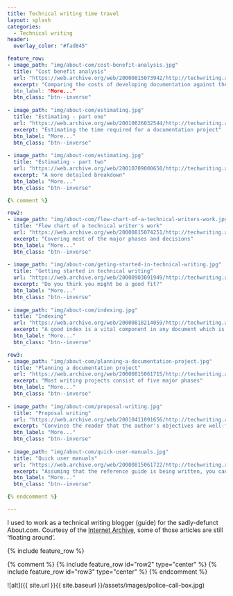 ```yaml
---
title: Technical writing time travel
layout: splash
categories:
  - Technical writing
header:
  overlay_color: "#fad845"

feature_row:
- image_path: "img/about-com/cost-benefit-analysis.jpg"
  title: "Cost benefit analysis"
  url: "https://web.archive.org/web/20000815073942/http://techwriting.about.com/careers/techwriting/library/weekly/aa090398.htm"
  excerpt: "Comparing the costs of developing documentation against the benefits that may be expected
  btn_label: "More..."
  btn_class: "btn--inverse"
  
- image_path: "img/about-com/estimating.jpg"
  title: "Estimating - part one"
  url: "https://web.archive.org/web/20010626032544/http://techwriting.about.com/careers/techwriting/library/weekly/aa020701a.htm"
  excerpt: "Estimating the time required for a documentation project"
  btn_label: "More..."
  btn_class: "btn--inverse"
  
- image_path: "img/about-com/estimating.jpg"
  title: "Estimating - part two"
  url: "https://web.archive.org/web/20010709000650/http://techwriting.about.com/careers/techwriting/library/weekly/aa020701b.htm"
  excerpt: "A more detailed breakdown"
  btn_label: "More..."
  btn_class: "btn--inverse"

{% comment %}

row2:
- image_path: "img/about-com/flow-chart-of-a-technical-writers-work.jpg"
  title: "Flow chart of a technical writer's work"
  url: "https://web.archive.org/web/20000815074251/http://techwriting.about.com/careers/techwriting/library/weekly/aa092897.htm"
  excerpt: "Covering most of the major phases and decisions"
  btn_label: "More..."
  btn_class: "btn--inverse"
  
- image_path: "img/about-com/geting-started-in-technical-writing.jpg"
  title: "Getting started in technical writing"
  url: "https://web.archive.org/web/20000903091949/http://techwriting.about.com/careers/techwriting/library/weekly/aa033098.htm"
  excerpt: "Do you think you might be a good fit?"
  btn_label: "More..."
  btn_class: "btn--inverse"
  
- image_path: "img/about-com/indexing.jpg"
  title: "Indexing"
  url: "https://web.archive.org/web/20000818214059/http://techwriting.about.com/careers/techwriting/library/weekly/aa011998.htm"
  excerpt: "A good index is a vital component in any document which is more than 20 to 30 pages long"
  btn_label: "More..."
  btn_class: "btn--inverse"

row3:
- image_path: "img/about-com/planning-a-documentation-project.jpg"
  title: "Planning a documentation project"
  url: "https://web.archive.org/web/20000815061715/http://techwriting.about.com/careers/techwriting/library/weekly/aa071497.htm"
  excerpt: "Most writing projects consist of five major phases"
  btn_label: "More..."
  btn_class: "btn--inverse"
  
- image_path: "img/about-com/proposal-writing.jpg"
  title: "Proposal writing"
  url: "https://web.archive.org/web/20010411091656/http://techwriting.about.com/careers/techwriting/library/weekly/aa022201.htm"
  excerpt: "Convince the reader that the author's objectives are well-founded and worth pursuing"
  btn_label: "More..."
  btn_class: "btn--inverse"
  
- image_path: "img/about-com/quick-user-manuals.jpg"
  title: "Quick user manuals"
  url: "https://web.archive.org/web/20000815061722/http://techwriting.about.com/careers/techwriting/library/weekly/aa092998.htm"
  excerpt: "Assuming that the reference guide is being written, you can create a quick user manual by referring to topics within that document"
  btn_label: "More..."
  btn_class: "btn--inverse"

{% endcomment %}

---
```


I used to work as a technical writing blogger (guide) for the sadly-defunct About.com. Courtesy of the [Internet Archive](https://archive.org/), some of those articles are still ‘floating around’.

{% include feature_row %}

{% comment %}
{% include feature_row id="row2" type="center" %}
{% include feature_row id="row3" type="center" %}
{% endcomment %}

![alt]({{ site.url }}{{ site.baseurl }}/assets/images/police-call-box.jpg)